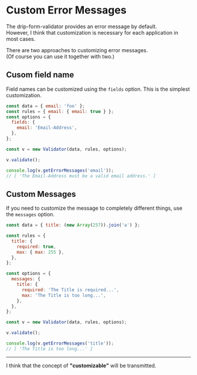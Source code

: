 # Custom Error Messages

The drip-form-validator provides an error message by default.  
However, I think that customization is necessary for each application in most cases.

There are two approaches to customizing error messages.  
(Of course you can use it together with two.)


## Cusom field name

Field names can be customized using the `fields` option. This is the simplest customization.

```javascript
const data = { email: 'foo' };
const rules = { email: { email: true } };
const options = {
  fields: {
    email: 'Email-Address',
  },
};

const v = new Validator(data, rules, options);

v.validate();

console.log(v.getErrorMessages('email'));
// [ 'The Email-Address must be a valid email address.' ]
```



## Custom Messages

If you need to customize the message to completely different things, use the `messages` option.

```javascript
const data = { title: (new Array(257)).join('a') };

const rules = {
  title: {
    required: true,
    max: { max: 255 },
  },
};

const options = {
  messages: {
    title: {
      required: 'The Title is required...',
      max: 'The Title is too long...',
    },
  },
};

const v = new Validator(data, rules, options);

v.validate();

console.log(v.getErrorMessages('title'));
// [ 'The Title is too long...' ]
```


---

I think that the concept of **"customizable"** will be transmitted.

